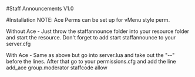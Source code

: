 #Staff Announcements V1.0

#Installation
NOTE: Ace Perms can be set up for vMenu style perm.

Without Ace - Just throw the staffannounce folder into your resource folder and start the resource. Don't forget to add start staffannounce to your server.cfg

With Ace - Same as above but go into server.lua and take out the "--" before the lines. After that go to your permissions.cfg and add the line add_ace group.moderator staffcode allow